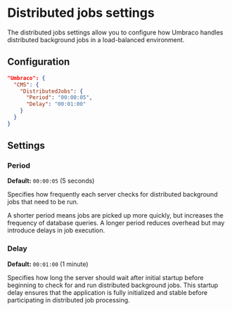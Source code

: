 # Distributed jobs settings

The distributed jobs settings allow you to configure how Umbraco handles distributed background jobs in a load-balanced environment.

## Configuration
```json
"Umbraco": {
  "CMS": {
    "DistributedJobs": {
      "Period": "00:00:05",
      "Delay": "00:01:00"
    }
  }
}
```

## Settings

### Period

**Default:** `00:00:05` (5 seconds)

Specifies how frequently each server checks for distributed background jobs that need to be run.

A shorter period means jobs are picked up more quickly, but increases the frequency of database queries. A longer period reduces overhead but may introduce delays in job execution.

### Delay

**Default:** `00:01:00` (1 minute)

Specifies how long the server should wait after initial startup before beginning to check for and run distributed background jobs. This startup delay ensures that the application is fully initialized and stable before participating in distributed job processing.
